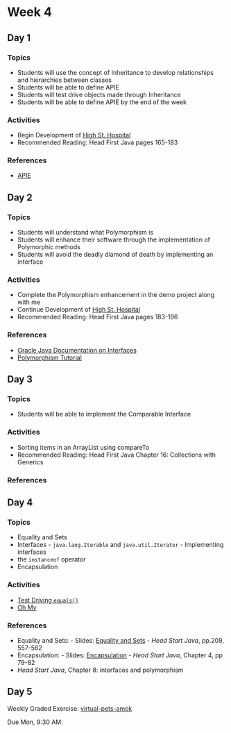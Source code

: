 # Week 4

## Day 1

### Topics

*   Students will use the concept of Inheritance to develop relationships and hierarchies between classes
*   Students will be able to define APIE
*   Students will test drive objects made through Inheritance
*   Students will be able to define APIE by the end of the week

### Activities

*   Begin Development of [High St. Hospital](https://wecancodeit.github.io/java-exercises/hospital)
*   Recommended Reading: Head First Java pages 165-183

### References

*   [APIE](https://wecancodeit.github.io/java-slides/objects/a-pie/)

## Day 2

### Topics

*   Students will understand what Polymorphism is
*   Students will enhance their software through the implementation of Polymorphic methods
*   Students will avoid the deadly diamond of death by implementing an interface

### Activities

*   Complete the Polymorphism enhancement in the demo project along with me
*   Continue Development of [High St. Hospital](https://wecancodeit.github.io/java-exercises/hospital)
*   Recommended Reading: Head First Java pages 183-196

### References

*   [Oracle Java Documentation on Interfaces](https://docs.oracle.com/javase/tutorial/java/IandI/index.html)
*   [Polymorphism Tutorial](https://www.tutorialspoint.com/java/java_polymorphism.htm)

## Day 3

### Topics

*   Students will be able to implement the Comparable Interface

### Activities

*   Sorting items in an ArrayList using compareTo
*   Recommended Reading: Head First Java Chapter 16: Collections with Generics

### References

## Day 4

### Topics

*   Equality and Sets
*   Interfaces - `java.lang.Iterable` and `java.util.Iterator` - Implementing interfaces
*   the `instanceof` operator
*   Encapsulation

### Activities

*   [Test Driving `equals()`](https://github.com/WeCanCodeIT/java-tdd-equals)
*   [Oh My](https://github.com/WeCanCodeIT/java-exercises-lions-tigers-bears)

### References

*   Equality and Sets: - Slides: [Equality and Sets](https://wecancodeit.github.io/java-slides/objects/equality-and-sets/) - _Head Start Java_, pp.209, 557-562
*   Encapsulation: - Slides: [Encapsulation](https://wecancodeit.github.io/java-slides/objects/encapsulation/) - _Head Start Java_, Chapter 4, pp 79-82
*   _Head Start Java_, Chapter 8: interfaces and polymorphism

## Day 5

Weekly Graded Exercise: [virtual-pets-amok](https://wecancodeit.github.io/java-exercises/virtual-pets-amok)

Due Mon, 9:30 AM:
